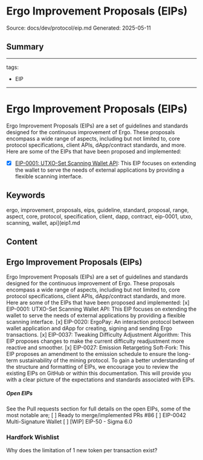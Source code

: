 # Ergo Improvement Proposals (EIPs)
Source: docs/dev/protocol/eip.md
Generated: 2025-05-11

## Summary
---
tags:
  - EIP
---

# Ergo Improvement Proposals (EIPs)

Ergo Improvement Proposals (EIPs) are a set of guidelines and standards designed for the continuous improvement of Ergo. These proposals encompass a wide range of aspects, including but not limited to, core protocol specifications, client APIs, dApp/contract standards, and more. Here are some of the EIPs that have been proposed and implemented:

- [x] [EIP-0001: UTXO-Set Scanning Wallet API](eip1.md): This EIP focuses on extending the wallet to serve the needs of external applications by providing a flexible scanning interface.

## Keywords
ergo, improvement, proposals, eips, guideline, standard, proposal, range, aspect, core, protocol, specification, client, dapp, contract, eip-0001, utxo, scanning, wallet, api](eip1.md

## Content
## Ergo Improvement Proposals (EIPs)
Ergo Improvement Proposals (EIPs) are a set of guidelines and standards designed for the continuous improvement of Ergo. These proposals encompass a wide range of aspects, including but not limited to, core protocol specifications, client APIs, dApp/contract standards, and more.
Here are some of the EIPs that have been proposed and implemented:
[x] EIP-0001: UTXO-Set Scanning Wallet API: This EIP focuses on extending the wallet to serve the needs of external applications by providing a flexible scanning interface.
[x] EIP-0020: ErgoPay: An interaction protocol between wallet application and dApp for creating, signing and sending Ergo transactions.
[x] EIP-0037: Tweaking Difficulty Adjustment Algorithm: This EIP proposes changes to make the current difficulty readjustment more reactive and smoother.
[x] EIP-0027: Emission Retargeting Soft-Fork: This EIP proposes an amendment to the emission schedule to ensure the long-term sustainability of the mining protocol.
To gain a better understanding of the structure and formatting of EIPs, we encourage you to review the existing EIPs on GitHub or within this documentation. This will provide you with a clear picture of the expectations and standards associated with EIPs.

##### Open EIPs
See the Pull requests section for full details on the open EIPs, some of the most notable are;
[ ] Ready to merge/implemented PRs #86
[ ] EIP-0042 Multi-Signature Wallet
[ ] [WIP] EIP-50 - Sigma 6.0

### Hardfork Wishlist
Why does the limitation of 1 new token per transaction exist?
